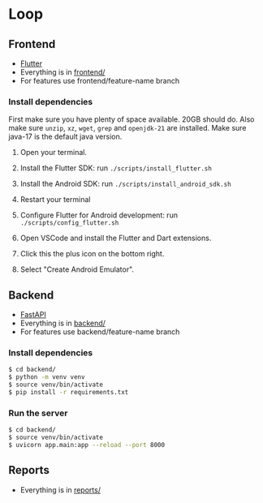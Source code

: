 # Loop

## Frontend

- [Flutter](https://flutter.dev/)
- Everything is in [frontend/](frontend)
- For features use frontend/feature-name branch

### Install dependencies

First make sure you have plenty of space available. 20GB should do.
Also make sure `unzip`, `xz`, `wget`, `grep` and `openjdk-21` are installed. Make sure java-17 is the default java version.

1. Open your terminal.

2. Install the Flutter SDK: run `./scripts/install_flutter.sh`

3. Install the Android SDK: run `./scripts/install_android_sdk.sh`

4. Restart your terminal

5. Configure Flutter for Android development: run `./scripts/config_flutter.sh`

6. Open VSCode and install the Flutter and Dart extensions.

7. Click this the plus icon on the bottom right.

8. Select "Create Android Emulator".

## Backend

- [FastAPI](https://fastapi.tiangolo.com/)
- Everything is in [backend/](backend)
- For features use backend/feature-name branch

### Install dependencies

```bash
$ cd backend/
$ python -m venv venv
$ source venv/bin/activate
$ pip install -r requirements.txt
```

### Run the server

```bash
$ cd backend/
$ source venv/bin/activate
$ uvicorn app.main:app --reload --port 8000
```

## Reports

- Everything is in [reports/](reports)
